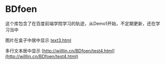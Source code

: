 # BDfoen
这个库包含了在百度前端学院学习的轨迹，从Demo1开始，不定期更新，还在学习当中

图片在盒子中居中显示
[text3.html](http://willlin.cn/BDfoen/test3.html "图片在盒子里居中显示") 

多行文本居中显示
[http://willlin.cn/BDfoen/test4.html](http://willlin.cn/BDfoen/test4.html)